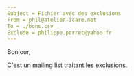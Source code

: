 ```yaml
---
Subject = Fichier avec des exclusions
From = phil@atelier-icare.net
To = ./bons.csv
Exclude = philippe.perret@yahoo.fr
---
```

Bonjour,

C'est un mailing list traitant les exclusions.
